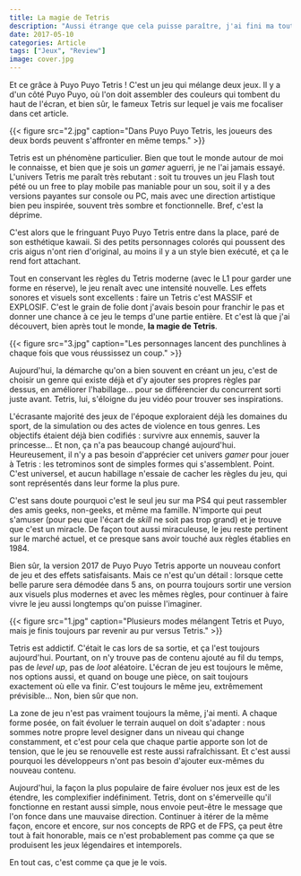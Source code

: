 ```yaml
---
title: La magie de Tetris
description: "Aussi étrange que cela puisse paraître, j'ai fini ma toute première partie de Tetris la semaine dernière."
date: 2017-05-10
categories: Article
tags: ["Jeux", "Review"]
image: cover.jpg
---
```


Et ce grâce à Puyo Puyo Tetris ! C'est un jeu qui mélange deux jeux. Il y a d'un côté Puyo Puyo, où l'on doit assembler des couleurs qui tombent du haut de l'écran, et bien sûr, le fameux Tetris sur lequel je vais me focaliser dans cet article.

{{< figure src="2.jpg" caption="Dans Puyo Puyo Tetris, les joueurs des deux bords peuvent s'affronter en même temps." >}}

Tetris est un phénomène particulier. Bien que tout le monde autour de moi le connaisse, et bien que je sois un *gamer* aguerri, je ne l'ai jamais essayé. L'univers Tetris me paraît très rebutant : soit tu trouves un jeu Flash tout pété ou un free to play mobile pas maniable pour un sou, soit il y a des versions payantes sur console ou PC, mais avec une direction artistique bien peu inspirée, souvent très sombre et fonctionnelle. Bref, c'est la déprime.

C'est alors que le fringuant Puyo Puyo Tetris entre dans la place, paré de son esthétique kawaii. Si des petits personnages colorés qui poussent des cris aigus n'ont rien d'original, au moins il y a un style bien exécuté, et ça le rend fort attachant.

Tout en conservant les règles du Tetris moderne (avec le L1 pour garder une forme en réserve), le jeu renaît avec une intensité nouvelle. Les effets sonores et visuels sont excellents : faire un Tetris c'est MASSIF et EXPLOSIF. C'est le grain de folie dont j'avais besoin pour franchir le pas et donner une chance à ce jeu le temps d'une partie entière. Et c'est là que j'ai découvert, bien après tout le monde, **la magie de Tetris**.

{{< figure src="3.jpg" caption="Les personnages lancent des punchlines à chaque fois que vous réussissez un coup." >}}

Aujourd'hui, la démarche qu'on a bien souvent en créant un jeu, c'est de choisir un genre qui existe déjà et d'y ajouter ses propres règles par dessus, en améliorer l'habillage... pour se différencier du concurrent sorti juste avant. Tetris, lui, s'éloigne du jeu vidéo pour trouver ses inspirations.

L'écrasante majorité des jeux de l'époque exploraient déjà les domaines du sport, de la simulation ou des actes de violence en tous genres. Les objectifs étaient déjà bien codifiés : survivre aux ennemis, sauver la princesse... Et non, ça n'a pas beaucoup changé aujourd'hui. Heureusement, il n'y a pas besoin d'apprécier cet univers *gamer* pour jouer à Tetris : les tetrominos sont de simples formes qui s'assemblent. Point. C'est universel, et aucun habillage n'essaie de cacher les règles du jeu, qui sont représentés dans leur forme la plus pure.

C'est sans doute pourquoi c'est le seul jeu sur ma PS4 qui peut rassembler des amis geeks, non-geeks, et même ma famille. N'importe qui peut s'amuser (pour peu que l'écart de *skill* ne soit pas trop grand) et je trouve que c'est un miracle. De façon tout aussi miraculeuse, le jeu reste pertinent sur le marché actuel, et ce presque sans avoir touché aux règles établies en 1984.

Bien sûr, la version 2017 de Puyo Puyo Tetris apporte un nouveau confort de jeu et des effets satisfaisants. Mais ce n'est qu'un détail : lorsque cette belle parure sera démodée dans 5 ans, on pourra toujours sortir une version aux visuels plus modernes et avec les mêmes règles, pour continuer à faire vivre le jeu aussi longtemps qu'on puisse l'imaginer.

{{< figure src="1.jpg" caption="Plusieurs modes mélangent Tetris et Puyo, mais je finis toujours par revenir au pur versus Tetris." >}}

Tetris est addictif. C'était le cas lors de sa sortie, et ça l'est toujours aujourd'hui. Pourtant, on n'y trouve pas de contenu ajouté au fil du temps, pas de *level up*, pas de *loot* aléatoire. L'écran de jeu est toujours le même, nos options aussi, et quand on bouge une pièce, on sait toujours exactement où elle va finir. C'est toujours le même jeu, extrêmement prévisible... Non, bien sûr que non.

La zone de jeu n'est pas vraiment toujours la même, j'ai menti. A chaque forme posée, on fait évoluer le terrain auquel on doit s'adapter : nous sommes notre propre level designer dans un niveau qui change constamment, et c'est pour cela que chaque partie apporte son lot de tension, que le jeu se renouvelle est reste aussi rafraîchissant. Et c'est aussi pourquoi les développeurs n'ont pas besoin d'ajouter eux-mêmes du nouveau contenu.

Aujourd'hui, la façon la plus populaire de faire évoluer nos jeux est de les étendre, les complexifier indéfiniment. Tetris, dont on s'émerveille qu'il fonctionne en restant aussi simple, nous envoie peut-être le message que l'on fonce dans une mauvaise direction. Continuer à itérer de la même façon, encore et encore, sur nos concepts de RPG et de FPS, ça peut être tout à fait honorable, mais ce n'est probablement pas comme ça que se produisent les jeux légendaires et intemporels.

En tout cas, c'est comme ça que je le vois.

